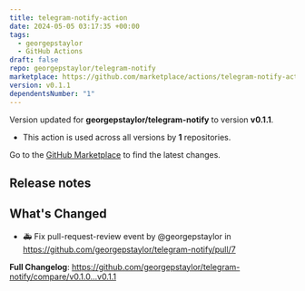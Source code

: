 ```yaml
---
title: telegram-notify-action
date: 2024-05-05 03:17:35 +00:00
tags:
  - georgepstaylor
  - GitHub Actions
draft: false
repo: georgepstaylor/telegram-notify
marketplace: https://github.com/marketplace/actions/telegram-notify-action
version: v0.1.1
dependentsNumber: "1"
---
```



Version updated for **georgepstaylor/telegram-notify** to version **v0.1.1**.
- This action is used across all versions by **1** repositories.

Go to the [GitHub Marketplace](https://github.com/marketplace/actions/telegram-notify-action) to find the latest changes.

## Release notes

## What's Changed
* 🚑 Fix pull-request-review event by @georgepstaylor in https://github.com/georgepstaylor/telegram-notify/pull/7


**Full Changelog**: https://github.com/georgepstaylor/telegram-notify/compare/v0.1.0...v0.1.1
